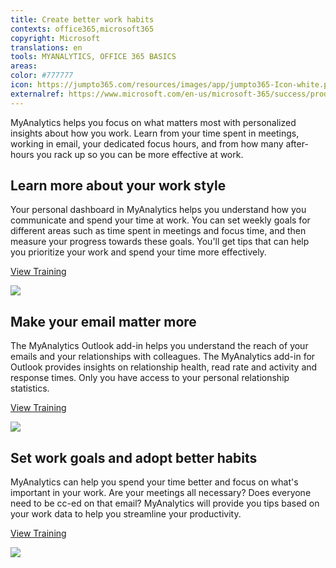 ```yaml
---
title: Create better work habits
contexts: office365,microsoft365
copyright: Microsoft
translations: en
tools: MYANALYTICS, OFFICE 365 BASICS
areas: 
color: #777777
icon: https://jumpto365.com/resources/images/app/jumpto365-Icon-white.png
externalref: https://www.microsoft.com/en-us/microsoft-365/success/productivitylibrary/create-better-work-habits
---
```

MyAnalytics helps you focus on what matters most with personalized insights about how you work. Learn from your time spent in meetings, working in email, your dedicated focus hours, and from how many after-hours you rack up so you can be more effective at work.


## Learn more about your work style

Your personal dashboard in MyAnalytics helps you understand how you communicate and spend your time at work. You can set weekly goals for different areas such as time spent in meetings and focus time, and then measure your progress towards these goals. You'll get tips that can help you prioritize your work and spend your time more effectively.

[View Training](https://support.office.com/article/Learn-more-about-the-way-you-work-with-Microsoft-MyAnalytics-23462129-e512-40ee-acad-d968916c31b8)

![](http://img-prod-cms-rt-microsoft-com.akamaized.net/cms/api/am/imageFileData/RE1SBHU?ver=841f)

## Make your email matter more

The MyAnalytics Outlook add-in helps you understand the reach of your emails and your relationships with colleagues. The MyAnalytics add-in for Outlook provides insights on relationship health, read rate and activity and response times. Only you have access to your personal relationship statistics.

[View Training](https://support.office.com/article/Microsoft-MyAnalytics-Outlook-add-in-e305ae2d-6f16-4688-b2b0-487c4c2d067b)

![](http://img-prod-cms-rt-microsoft-com.akamaized.net/cms/api/am/imageFileData/RE1SOJw?ver=6375)

## Set work goals and adopt better habits

MyAnalytics can help you spend your time better and focus on what's important in your work. Are your meetings all necessary? Does everyone need to be cc-ed on that email? MyAnalytics will provide you tips based on your work data to help you streamline your productivity.

[View Training](https://support.office.com/article/Microsoft-MyAnalytics-tips-bbe5903a-1ef1-495d-938f-a9afa2ec1e97)

![](http://img-prod-cms-rt-microsoft-com.akamaized.net/cms/api/am/imageFileData/RE1RoGa?ver=5514)

